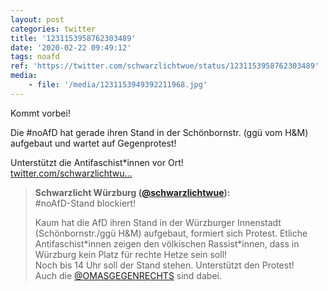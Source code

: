 ```yaml
---
layout: post
categories: twitter
title: '1231153958762303489'
date: '2020-02-22 09:49:12'
tags: noafd
ref: 'https://twitter.com/schwarzlichtwue/status/1231153958762303489'
media:
    - file: '/media/1231153949392211968.jpg'
---
```

Kommt vorbei!



Die #noAfD hat gerade ihren Stand in der Schönbornstr. (ggü vom H&amp;M) aufgebaut und wartet auf Gegenprotest!



Unterstützt die Antifaschist\*innen vor Ort!  
[twitter.com/schwarzlichtwu…](https://twitter.com/schwarzlichtwue/status/1231159447722086400?s=19) 
> <b>Schwarzlicht Würzburg ([@schwarzlichtwue](https://twitter.com/schwarzlichtwue)):</b>  
>#noAfD-Stand blockiert!  
>  
>  
>  
>Kaum hat die AfD ihren Stand in der Würzburger Innenstadt (Schönbornstr./ggü H&amp;M) aufgebaut, formiert sich Protest. Etliche Antifaschist\*innen zeigen den völkischen Rassist\*innen, dass in Würzburg kein Platz für rechte Hetze sein soll!    
>Noch bis 14 Uhr soll der Stand stehen. Unterstützt den Protest!   
>Auch die [@OMASGEGENRECHTS](https://twitter.com/OMASGEGENRECHTS) sind dabei.    

